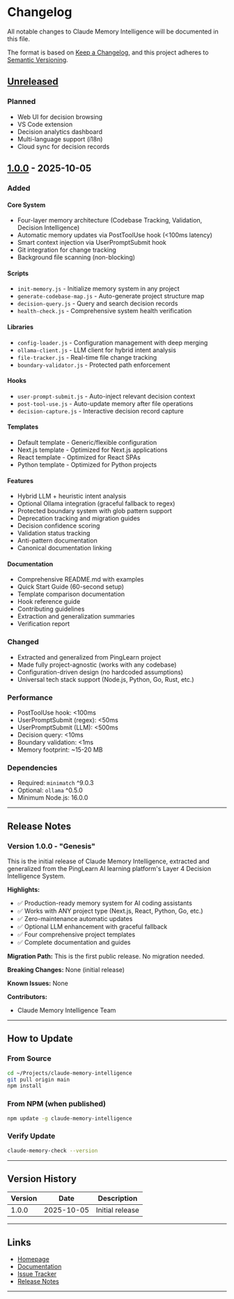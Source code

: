 # Changelog

All notable changes to Claude Memory Intelligence will be documented in this file.

The format is based on [Keep a Changelog](https://keepachangelog.com/en/1.0.0/),
and this project adheres to [Semantic Versioning](https://semver.org/spec/v2.0.0.html).

## [Unreleased]

### Planned
- Web UI for decision browsing
- VS Code extension
- Decision analytics dashboard
- Multi-language support (i18n)
- Cloud sync for decision records

## [1.0.0] - 2025-10-05

### Added

#### Core System
- Four-layer memory architecture (Codebase Tracking, Validation, Decision Intelligence)
- Automatic memory updates via PostToolUse hook (<100ms latency)
- Smart context injection via UserPromptSubmit hook
- Git integration for change tracking
- Background file scanning (non-blocking)

#### Scripts
- `init-memory.js` - Initialize memory system in any project
- `generate-codebase-map.js` - Auto-generate project structure map
- `decision-query.js` - Query and search decision records
- `health-check.js` - Comprehensive system health verification

#### Libraries
- `config-loader.js` - Configuration management with deep merging
- `ollama-client.js` - LLM client for hybrid intent analysis
- `file-tracker.js` - Real-time file change tracking
- `boundary-validator.js` - Protected path enforcement

#### Hooks
- `user-prompt-submit.js` - Auto-inject relevant decision context
- `post-tool-use.js` - Auto-update memory after file operations
- `decision-capture.js` - Interactive decision record capture

#### Templates
- Default template - Generic/flexible configuration
- Next.js template - Optimized for Next.js applications
- React template - Optimized for React SPAs
- Python template - Optimized for Python projects

#### Features
- Hybrid LLM + heuristic intent analysis
- Optional Ollama integration (graceful fallback to regex)
- Protected boundary system with glob pattern support
- Deprecation tracking and migration guides
- Decision confidence scoring
- Validation status tracking
- Anti-pattern documentation
- Canonical documentation linking

#### Documentation
- Comprehensive README.md with examples
- Quick Start Guide (60-second setup)
- Template comparison documentation
- Hook reference guide
- Contributing guidelines
- Extraction and generalization summaries
- Verification report

### Changed
- Extracted and generalized from PingLearn project
- Made fully project-agnostic (works with any codebase)
- Configuration-driven design (no hardcoded assumptions)
- Universal tech stack support (Node.js, Python, Go, Rust, etc.)

### Performance
- PostToolUse hook: <100ms
- UserPromptSubmit (regex): <50ms
- UserPromptSubmit (LLM): <500ms
- Decision query: <10ms
- Boundary validation: <1ms
- Memory footprint: ~15-20 MB

### Dependencies
- Required: `minimatch` ^9.0.3
- Optional: `ollama` ^0.5.0
- Minimum Node.js: 16.0.0

---

## Release Notes

### Version 1.0.0 - "Genesis"

This is the initial release of Claude Memory Intelligence, extracted and generalized from the PingLearn AI learning platform's Layer 4 Decision Intelligence System.

**Highlights:**
- ✅ Production-ready memory system for AI coding assistants
- ✅ Works with ANY project type (Next.js, React, Python, Go, etc.)
- ✅ Zero-maintenance automatic updates
- ✅ Optional LLM enhancement with graceful fallback
- ✅ Four comprehensive project templates
- ✅ Complete documentation and guides

**Migration Path:**
This is the first public release. No migration needed.

**Breaking Changes:**
None (initial release)

**Known Issues:**
None

**Contributors:**
- Claude Memory Intelligence Team

---

## How to Update

### From Source
```bash
cd ~/Projects/claude-memory-intelligence
git pull origin main
npm install
```

### From NPM (when published)
```bash
npm update -g claude-memory-intelligence
```

### Verify Update
```bash
claude-memory-check --version
```

---

## Version History

| Version | Date | Description |
|---------|------|-------------|
| 1.0.0 | 2025-10-05 | Initial release |

---

## Links

- [Homepage](https://github.com/yourusername/claude-memory-intelligence)
- [Documentation](https://github.com/yourusername/claude-memory-intelligence/blob/main/README.md)
- [Issue Tracker](https://github.com/yourusername/claude-memory-intelligence/issues)
- [Release Notes](https://github.com/yourusername/claude-memory-intelligence/releases)

---

[Unreleased]: https://github.com/yourusername/claude-memory-intelligence/compare/v1.0.0...HEAD
[1.0.0]: https://github.com/yourusername/claude-memory-intelligence/releases/tag/v1.0.0
